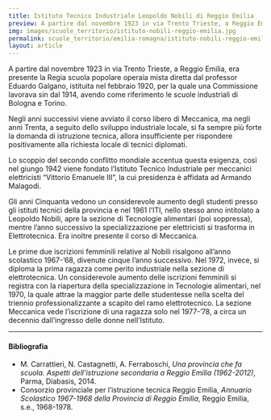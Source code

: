 ```yaml
---
title: Istituto Tecnico Industriale Leopoldo Nobili di Reggio Emilia
preview: A partire dal novembre 1923 in via Trento Trieste, a Reggio Emilia, era presente la Regia scuola popolare operaia mista diretta dal professor Eduardo Galgano, istituita nel febbraio 1920, per la quale una Commissione lavorava sin dal 1914, avendo come riferimento le scuole industriali di Bologna e Torino.
img: images/scuole_territorio/istituto-nobili-reggio-emilia.jpg
permalink: scuole_territorio/emilia-romagna/istituto-nobili-reggio-emilia
layout: article
---
```


A partire dal novembre 1923 in via Trento Trieste, a Reggio Emilia, era presente la Regia scuola popolare operaia mista diretta dal professor Eduardo Galgano, istituita nel febbraio 1920, per la quale una Commissione lavorava sin dal 1914, avendo come riferimento le scuole industriali di Bologna e Torino. 

Negli anni successivi viene avviato il corso libero di Meccanica, ma negli anni Trenta, a seguito dello sviluppo industriale locale, si fa sempre più forte la domanda di istruzione tecnica, allora insufficiente per rispondere positivamente alla richiesta locale di tecnici diplomati. 

Lo scoppio del secondo conflitto mondiale accentua questa esigenza, così nel giungo 1942 viene fondato l’Istituto Tecnico Industriale per meccanici elettricisti “Vittorio Emanuele III”, la cui presidenza è affidata ad Armando Malagodi.

Gli anni Cinquanta vedono un considerevole aumento degli studenti presso gli istituti tecnici della provincia e nel 1961 l’ITI, nello stesso anno intitolato a Leopoldo Nobili, apre la sezione di Tecnologie alimentari (poi soppressa), mentre l’anno successivo la specializzazione per elettricisti si trasforma in Elettrotecnica. Era inoltre presente il corso di Meccanica.

Le prime due iscrizioni femminili relative al Nobili risalgono all’anno scolastico 1967-’68, divenute cinque l’anno successivo. Nel 1972, invece, si diploma la prima ragazza come perito industriale nella sezione di elettrotecnica. Un considerevole aumento delle iscrizioni femminili si registra con la riapertura della specializzazione in Tecnologie alimentari, nel 1970, la quale attrae la maggior parte delle studentesse nella scelta del triennio professionalizzante a scapito del ramo elettrotecnico. La sezione Meccanica vede l’iscrizione di una ragazza solo nel 1977-’78, a circa un decennio dall’ingresso delle donne nell’Istituto.

---

#### Bibliografia

- M. Carrattieri, N. Castagnetti, A. Ferraboschi, *Una provincia che fa scuola. Aspetti dell’istruzione secondaria a Reggio Emilia (1962-2012)*, Parma, Diabasis, 2014.
- Consorzio provinciale per l’istruzione tecnica Reggio Emilia, *Annuario Scolastico 1967-1968 della Provincia di Reggio Emilia*, Reggio Emilia, s.e., 1968-1978.
